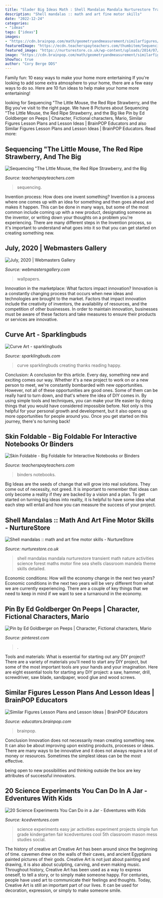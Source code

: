 ```yaml
---
title: "Slader Big Ideas Math : Shell Mandalas Mandala Nurturestore Transient Math Nature Activities Science Forest Maths Motor Fine Sea Shells Classroom Mandela Theme Skills Detailed"
description: "Shell mandalas :: math and art fine motor skills"
date: "2022-12-24"
categories:
- "ideas"
tags: ["ideas"]
images:
- "https://cdn.brainpop.com/math/geometryandmeasurement/similarfigures/screenshot2.png"
featuredImage: "https://ecdn.teacherspayteachers.com/thumbitem/Sequencing-The-Little-Mouse-the-Red-Ripe-Strawberry-and-the-Big-Hungry-Bear-1587658488/original-626360-3.jpg"
featured_image: "https://nurturestore.co.uk/wp-content/uploads/2014/07/IMG_0510.jpg"
image: "https://cdn.brainpop.com/math/geometryandmeasurement/similarfigures/screenshot2.png"
ShowToc: true
author: "Cory Berge DDS"
---
```



Family fun: 10 easy ways to make your home more entertaining
If you're looking to add some extra atmosphere to your home, there are a few easy ways to do so. Here are 10 fun ideas to help make your home more entertaining!

	

		
looking for Sequencing &quot;The Little Mouse, the Red Ripe Strawberry, and the Big you've visit to the right page. We have 8 Pictures about Sequencing &quot;The Little Mouse, the Red Ripe Strawberry, and the Big like Pin by Ed Goldberger on Peeps | Character, Fictional characters, Mario, Similar Figures Lesson Plans and Lesson Ideas | BrainPOP Educators and also Similar Figures Lesson Plans and Lesson Ideas | BrainPOP Educators. Read more:
		
    
## Sequencing &quot;The Little Mouse, The Red Ripe Strawberry, And The Big

<img loading=lazy src="https://ecdn.teacherspayteachers.com/thumbitem/Sequencing-The-Little-Mouse-the-Red-Ripe-Strawberry-and-the-Big-Hungry-Bear-1587658488/original-626360-3.jpg" onerror="this.onerror=null;this.src='https://tse3.mm.bing.net/th?id=OIP.j3SEOM_r8jr4CT2LA-d8RAAAAA&amp;pid=15.1';" alt="Sequencing &quot;The Little Mouse, the Red Ripe Strawberry, and the Big">

_Source: teacherspayteachers.com_

>sequencing. 

	

Invention process: How does one invent something?
Invention is a process where one comes up with an idea for something and then goes ahead and makes it happen. This can be done in many ways, but some of the most common include coming up with a new product, designating someone as the inventor, or writing down your thoughts on a problem you're experiencing. There are many different steps in the Invention process, so it's important to understand what goes into it so that you can get started on creating something new.

    
## July, 2020 | Webmasters Gallery

<img loading=lazy src="http://files.smashingmagazine.com/wallpapers/aug-13/estonian-summer-sun/nocal/aug-13-estonian-summer-sun-nocal-1024x1024.png" onerror="this.onerror=null;this.src='https://tse1.mm.bing.net/th?id=OIP.ADl54Zg9TXebHbEV_91Y-wHaHa&amp;pid=15.1';" alt="July, 2020 | Webmasters Gallery">

_Source: webmastersgallery.com_

>wallpapers. 

	

Innovation in the marketplace: What factors impact innovation?
Innovation is a constantly changing process that occurs when new ideas and technologies are brought to the market. Factors that impact innovation include the creativity of inventors, the availability of resources, and the competition of other businesses. In order to maintain innovation, businesses must be aware of these factors and take measures to ensure their products or services are innovative.

    
## Curve Art - Sparklingbuds

<img loading=lazy src="https://www.sparklingbuds.com/wp-content/uploads/2020/09/Curve-Art-Ideas-683x1024.png" onerror="this.onerror=null;this.src='https://tse1.mm.bing.net/th?id=OIP.H2WWE_LWg5zqS1qL7RXh2AHaLG&amp;pid=15.1';" alt="Curve Art - sparklingbuds">

_Source: sparklingbuds.com_

>curve sparklingbuds creating thanks reading happy. 

	

Conclusion: A conclusion for this article.
Every day, something new and exciting comes our way. Whether it's a new project to work on or a new person to meet, we're constantly bombarded with new opportunities. However, not all of these opportunities are good ones. Some of them can be really hard to turn down, and that's where the idea of DIY comes in.
By using simple tools and techniques, you can make your life easier by doing things that you would have considered impossible before. Not only is this helpful for your personal growth and development, but it also opens up more opportunities for people around you. Once you get started on this journey, there's no turning back!

    
## Skin Foldable - Big Foldable For Interactive Notebooks Or Binders

<img loading=lazy src="https://cdnapisec.kaltura.com/p/2172211/thumbnail/entry_id/1_3vo5brub/def_height/500/def_width/500/" onerror="this.onerror=null;this.src='https://tse2.mm.bing.net/th?id=OIP.9w2Qpc8U63bWV42VShy3qAHaEK&amp;pid=15.1';" alt="Skin Foldable - Big Foldable for Interactive Notebooks or Binders">

_Source: teacherspayteachers.com_

>binders notebooks. 

	

Big Ideas are the seeds of change that will grow into real solutions. They come out of necessity, not greed. It is important to remember that ideas can only become a reality if they are backed by a vision and a plan. To get started on turning big ideas into reality, it is helpful to have some idea what each step will entail and how you can measure the success of your project.

    
## Shell Mandalas :: Math And Art Fine Motor Skills - NurtureStore

<img loading=lazy src="https://nurturestore.co.uk/wp-content/uploads/2014/07/IMG_0510.jpg" onerror="this.onerror=null;this.src='https://tse1.mm.bing.net/th?id=OIP.nm7Kc_UKiUnrZ5gvANqBfQHaE8&amp;pid=15.1';" alt="Shell mandalas :: math and art fine motor skills - NurtureStore">

_Source: nurturestore.co.uk_

>shell mandalas mandala nurturestore transient math nature activities science forest maths motor fine sea shells classroom mandela theme skills detailed. 

	

Economic conditions: How will the economy change in the next two years?
Economic conditions in the next two years will be very different from what we are currently experiencing. There are a couple of key things that we need to keep in mind if we want to see a turnaround in the economy.

    
## Pin By Ed Goldberger On Peeps | Character, Fictional Characters, Mario

<img loading=lazy src="https://i.pinimg.com/736x/48/12/af/4812afd53e9fbaffeb27a42886b0ea4e.jpg" onerror="this.onerror=null;this.src='https://tse2.mm.bing.net/th?id=OIP._uif1CkvMmnDq8krP8PTTwAAAA&amp;pid=15.1';" alt="Pin by Ed Goldberger on Peeps | Character, Fictional characters, Mario">

_Source: pinterest.com_

>. 

	

Tools and materials: What is essential for starting out any DIY project?
There are a variety of materials you'll need to start any DIY project, but some of the most important tools are your hands and your imagination. Here are eight essential tools for starting any DIY project: a saw, hammer, drill, screwdriver, saw blade, sandpaper, wood glue and wood screws.

    
## Similar Figures Lesson Plans And Lesson Ideas | BrainPOP Educators

<img loading=lazy src="https://cdn.brainpop.com/math/geometryandmeasurement/similarfigures/screenshot2.png" onerror="this.onerror=null;this.src='https://tse4.mm.bing.net/th?id=OIP.FW1eEuPwUSiYzUBqADOihQHaFk&amp;pid=15.1';" alt="Similar Figures Lesson Plans and Lesson Ideas | BrainPOP Educators">

_Source: educators.brainpop.com_

>brainpop. 

	

Conclusion
Innovation does not necessarily mean creating something new. It can also be about improving upon existing products, processes or ideas.
There are many ways to be innovative and it does not always require a lot of money or resources. Sometimes the simplest ideas can be the most effective.

 being open to new possibilities and thinking outside the box are key attributes of successful innovators.

    
## 20 Science Experiments You Can Do In A Jar - Edventures With Kids

<img loading=lazy src="http://www.kcedventures.com/images/jarscience2.jpg" onerror="this.onerror=null;this.src='https://tse4.mm.bing.net/th?id=OIP.UTjbHje9jSVO_1ox8h3wpgHaMX&amp;pid=15.1';" alt="20 Science Experiments You Can Do in a Jar - Edventures with Kids">

_Source: kcedventures.com_

>science experiments easy jar activities experiment projects simple fun grade kindergarten fair kcedventures cool 5th classroom mason mess studies social. 

	

The history of creative art
Creative Art has been around since the beginning of time. cavemen drew on the walls of their caves, and ancient Egyptians painted pictures of their gods. Creative Art is not just about painting and drawing, it is also about sculpting, carving, and even making music.
Throughout history, Creative Art has been used as a way to express oneself, to tell a story, or to simply make someone happy. For centuries, people have used art to communicate their feelings and thoughts. Today, Creative Art is still an important part of our lives. It can be used for decoration, expression, or simply to make someone smile.

